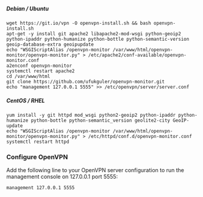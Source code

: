 ##### Debian / Ubuntu

```shell
wget https://git.io/vpn -O openvpn-install.sh && bash openvpn-install.sh
apt-get -y install git apache2 libapache2-mod-wsgi python-geoip2 python-ipaddr python-humanize python-bottle python-semantic-version geoip-database-extra geoipupdate
echo "WSGIScriptAlias /openvpn-monitor /var/www/html/openvpn-monitor/openvpn-monitor.py" > /etc/apache2/conf-available/openvpn-monitor.conf
a2enconf openvpn-monitor
systemctl restart apache2
cd /var/www/html
git clone https://github.com/ufukguler/openvpn-monitor.git
echo "management 127.0.0.1 5555" >> /etc/openvpn/server/server.conf
```

##### CentOS / RHEL

```shell
yum install -y git httpd mod_wsgi python2-geoip2 python-ipaddr python-humanize python-bottle python-semantic_version geolite2-city GeoIP-update
echo "WSGIScriptAlias /openvpn-monitor /var/www/html/openvpn-monitor/openvpn-monitor.py" > /etc/httpd/conf.d/openvpn-monitor.conf
systemctl restart httpd

```

### Configure OpenVPN

Add the following line to your OpenVPN server configuration to run the
management console on 127.0.0.1 port 5555:

```
management 127.0.0.1 5555
```
